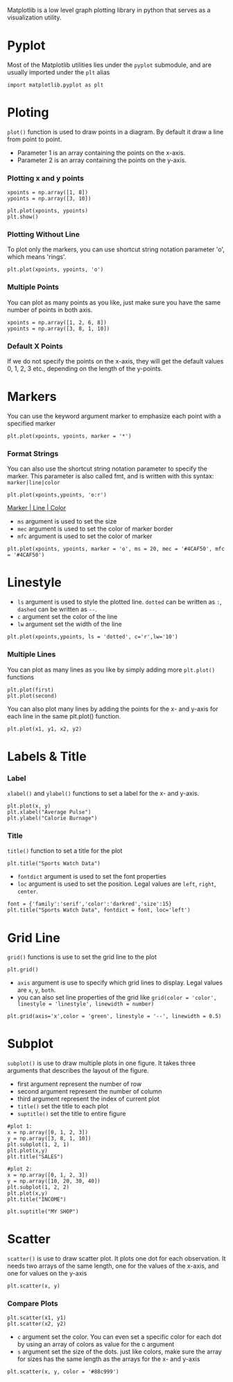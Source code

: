 Matplotlib is a low level graph plotting library in python that serves as a visualization utility.

# Pyplot
Most of the Matplotlib utilities lies under the `pyplot` submodule, and are usually imported under the `plt` alias
```
import matplotlib.pyplot as plt
```

# Ploting
`plot()` function is used to draw points in a diagram. By default it draw a line from point to point.
- Parameter 1 is an array containing the points on the x-axis.
- Parameter 2 is an array containing the points on the y-axis.
### Plotting x and y points
```
xpoints = np.array([1, 8])
ypoints = np.array([3, 10])

plt.plot(xpoints, ypoints)
plt.show()
```
### Plotting Without Line
To plot only the markers, you can use shortcut string notation parameter 'o', which means 'rings'.
```
plt.plot(xpoints, ypoints, 'o')
```
### Multiple Points
You can plot as many points as you like, just make sure you have the same number of points in both axis.
```
xpoints = np.array([1, 2, 6, 8])
ypoints = np.array([3, 8, 1, 10])
```

### Default X Points
If we do not specify the points on the x-axis, they will get the default values 0, 1, 2, 3 etc., depending on the length of the y-points.

# Markers
You can use the keyword argument marker to emphasize each point with a specified marker
```
plt.plot(xpoints, ypoints, marker = '*')
```
### Format Strings
You can also use the shortcut string notation parameter to specify the marker. This parameter is also called fmt, and is written with this syntax: `marker|line|color`
```
plt.plot(xpoints,ypoints, 'o:r')
```
[Marker | Line | Color](https://www.w3schools.com/python/matplotlib_markers.asp)

- `ms` argument is used to set the size
- `mec` argument is used to set the color of marker border
- `mfc` argument is used to set the color of marker
```
plt.plot(xpoints, ypoints, marker = 'o', ms = 20, mec = '#4CAF50', mfc = '#4CAF50')
```

# Linestyle
- `ls` argument is used to style the plotted line. `dotted` can be written as `:`, `dashed` can be written as `--`.
- `c` argument set the color of the line
- `lw` argument set the width of the line
```
plt.plot(xpoints,ypoints, ls = 'dotted', c='r',lw='10')
```

### Multiple Lines
You can plot as many lines as you like by simply adding more `plt.plot()` functions
```
plt.plot(first)
plt.plot(second)
```
You can also plot many lines by adding the points for the x- and y-axis for each line in the same plt.plot() function.
```
plt.plot(x1, y1, x2, y2)
```

# Labels & Title
### Label
`xlabel()` and `ylabel()` functions to set a label for the x- and y-axis.
```
plt.plot(x, y)
plt.xlabel("Average Pulse")
plt.ylabel("Calorie Burnage")
```
### Title
`title()` function to set a title for the plot
```
plt.title("Sports Watch Data")
```

- `fontdict` argument is used to set the font properties
- `loc` argument is used to set the position. Legal values are `left`, `right`, `center`.
```
font = {'family':'serif','color':'darkred','size':15}
plt.title("Sports Watch Data", fontdict = font, loc='left')
```

# Grid Line
`grid()` functions is use to set the grid line to the plot
```
plt.grid()
```
- `axis` argument is use to specify which grid lines to display. Legal values are `x`, `y`, `both`.
- you can also set line properties of the grid like `grid(color = 'color', linestyle = 'linestyle', linewidth = number)`
```
plt.grid(axis='x',color = 'green', linestyle = '--', linewidth = 0.5)
```

# Subplot
`subplot()` is use to draw multiple plots in one figure. It takes three arguments that describes the layout of the figure.
 - first argument represent the number of row
 - second argument represent the number of column
 - third argument represent the index of current plot
- `title()` set the title to each plot
- `suptitle()` set the title to entire figure
```
#plot 1:
x = np.array([0, 1, 2, 3])
y = np.array([3, 8, 1, 10])
plt.subplot(1, 2, 1)
plt.plot(x,y)
plt.title("SALES")

#plot 2:
x = np.array([0, 1, 2, 3])
y = np.array([10, 20, 30, 40])
plt.subplot(1, 2, 2)
plt.plot(x,y)
plt.title("INCOME")

plt.suptitle("MY SHOP")
```

# Scatter
`scatter()` is use to draw scatter plot. It plots one dot for each observation. It needs two arrays of the same length, one for the values of the x-axis, and one for values on the y-axis
```
plt.scatter(x, y)
```

### Compare Plots
```
plt.scatter(x1, y1)
plt.scatter(x2, y2)
```

- `c` argument set the color. You can even set a specific color for each dot by using an array of colors as value for the c argument
- `s` argument set the size of the dots. just like colors, make sure the array for sizes has the same length as the arrays for the x- and y-axis
```
plt.scatter(x, y, color = '#88c999')
```